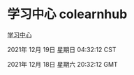 # 学习中心 colearnhub
[学习中心](http://59.174.25.102:56308/colearnhub/)

2021年 12月 19日 星期日 04:32:12 CST

2021年 12月 18日 星期六 20:32:12 GMT

